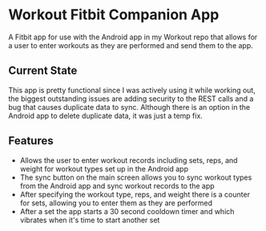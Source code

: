 # Workout Fitbit Companion App
A Fitbit app for use with the Android app in my Workout repo that allows for a user to enter workouts as they are performed and send them to the app.

## Current State
This app is pretty functional since I was actively using it while working out, the biggest outstanding issues are adding security to the REST calls and a bug that
causes duplicate data to sync. Although there is an option in the Android app to delete duplicate data, it was just a temp fix.

## Features
- Allows the user to enter workout records including sets, reps, and weight for workout types set up in the Android app
- The sync button on the main screen allows you to sync workout types from the Android app and sync workout records to the app
- After specifying the workout type, reps, and weight there is a counter for sets, allowing you to enter them as they are performed
- After a set the app starts a 30 second cooldown timer and which vibrates when it's time to start another set
